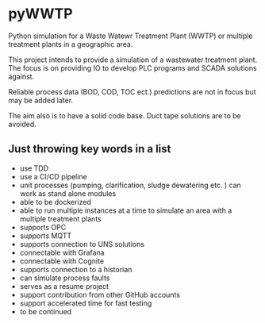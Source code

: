 # pyWWTP
Python simulation for a Waste Watewr Treatment Plant (WWTP) or multiple treatment plants in a geographic area.

This project intends to provide a simulation of a wastewater treatment plant. The focus is on providing IO to develop PLC programs and SCADA solutions against.

Reliable process data (BOD, COD, TOC ect.) predictions are not in focus but may be added later.

The aim also is to have a solid code base. Duct tape solutions are to be avoided.

## Just throwing key words in a list
* use TDD
* use a CI/CD pipeline
* unit processes (pumping, clarification, sludge dewatering etc. ) can work as stand alone modules
* able to be dockerized
* able to run multiple instances at a time to simulate an area with a multiple treatment plants
* supports OPC
* supports MQTT
* supports connection to UNS solutions
* connectable with Grafana
* connectable with Cognite
* supports connection to a historian
* can simulate process faults
* serves as a resume project
* support contribution from other GitHub accounts
* support accelerated time for fast testing
* to be continued
